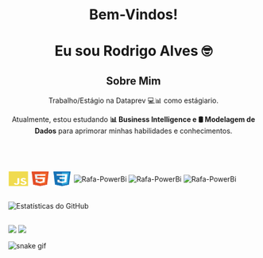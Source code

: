 


<!DOCTYPE html>
<html>
<head>
</head>
<body>
    <header>
        <h1>Bem-Vindos!</h1>
      <h1>Eu sou Rodrigo Alves 🤓</h1>
      <h2>Sobre Mim</h2>
        Trabalho/Estágio na Dataprev 💻📊 como estágiario.</p>
        <p>Atualmente, estou estudando <strong>📊 Business Intelligence e 🛢️ Modelagem de Dados</strong> para aprimorar minhas habilidades e conhecimentos.</p>
    </header>
</body>
</html>

<div style="display: inline_block"><br>
  <img align="center" alt="Rafa-Js" height="30" width="40" src="https://raw.githubusercontent.com/devicons/devicon/master/icons/javascript/javascript-plain.svg">
  <img align="center" alt="Rafa-HTML" height="30" width="40" src="https://raw.githubusercontent.com/devicons/devicon/master/icons/html5/html5-original.svg">
  <img align="center" alt="Rafa-CSS" height="30" width="40" src="https://raw.githubusercontent.com/devicons/devicon/master/icons/css3/css3-original.svg">
  <img align="center" alt="Rafa-PowerBi" height="30" width="40" src="https://play-lh.googleusercontent.com/Fm3QYlDSe36iW-9vCbldCgvyGUOBfVT7zn71r9NPmz0yvlQQU8fMZOZDw-6QXUjaZ9k">
  <img align="center" alt="Rafa-PowerBi" height="30" width="40" src="https://cdn-icons-png.flaticon.com/512/6048/6048865.png">
  <img align="center" alt="Rafa-PowerBi" height="30" width="40" src="https://cdn.jsdelivr.net/gh/devicons/devicon/icons/mysql/mysql-original.svg">
</div>

##

<img align="center" src="https://github-readme-stats.vercel.app/api?username=RodrigoAlves&show_icons=true&theme=dracula" alt="Estatísticas do GitHub" />




##

<div> 
  <a href = "xrodrigoalvesx@gmail.com"><img src="https://img.shields.io/badge/Gmail-D14836?style=for-the-badge&logo=gmail&logoColor=white" target="_blank"></a>
  <a href="https://www.linkedin.com/in/rodrigo-alves-3b12a6230/" target="_blank"><img src="https://img.shields.io/badge/-LinkedIn-%230077B5?style=for-the-badge&logo=linkedin&logoColor=white" target="_blank"></a> 
  
</div>


![snake gif](https://github.com/Rodrigo10x/Rodrigo10x/blob/output/github-contribution-grid-snake.svg)
